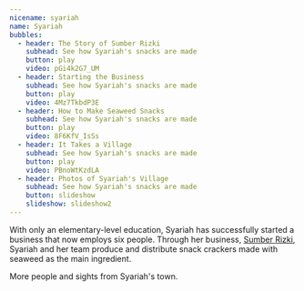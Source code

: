 ```yaml
---
nicename: syariah
name: Syariah
bubbles:
  - header: The Story of Sumber Rizki
    subhead: See how Syariah's snacks are made
    button: play
    video: pGi4k2G7_UM
  - header: Starting the Business
    subhead: See how Syariah's snacks are made
    button: play
    video: 4Mz7TkbdP3E
  - header: How to Make Seaweed Snacks
    subhead: See how Syariah's snacks are made
    button: play
    video: 8F6KfV_IsSs
  - header: It Takes a Village
    subhead: See how Syariah's snacks are made
    button: play
    video: PBnoWtKzdLA
  - header: Photos of Syariah's Village
    subhead: See how Syariah's snacks are made
    button: slideshow
    slideshow: slideshow2
---
```


<p>With only an elementary-level education, Syariah has successfully started a business that now employs six people. Through her business, <a href="http://kerupukrumputlaut.com/" target="_blank">Sumber Rizki</a>, Syariah and her team produce and distribute snack crackers made with seaweed as the main ingredient.</p>

<p class="slideshow-only">More people and sights from Syariah's town.</p>
